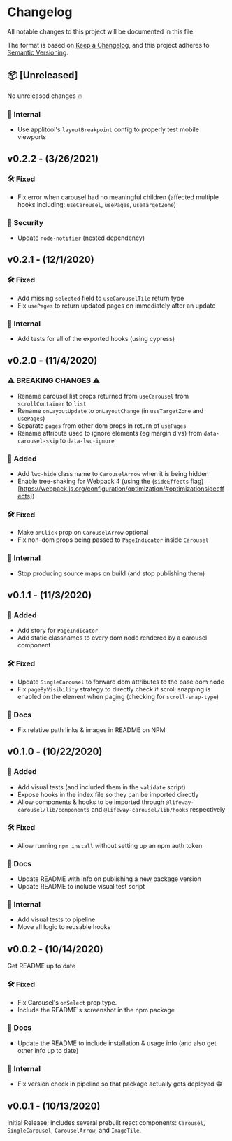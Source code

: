 # Changelog
All notable changes to this project will be documented in this file.

The format is based on [Keep a Changelog](https://keepachangelog.com/en/1.0.0/),
and this project adheres to [Semantic Versioning](https://semver.org/spec/v2.0.0.html).

<!-- template for unreleased section -->
<!-- ## :package: [Unreleased]
No unreleased changes :fire: -->

## :package: [Unreleased]
No unreleased changes :fire:

### :ghost: Internal
 - Use applitool's `layoutBreakpoint` config to properly test mobile viewports


## v0.2.2 - (3/26/2021)

### :hammer_and_wrench: Fixed
 - Fix error when carousel had no meaningful children (affected multiple hooks including: `useCarousel`, `usePages`, `useTargetZone`)

### :closed_lock_with_key: Security
 - Update `node-notifier` (nested dependency)


## v0.2.1 - (12/1/2020)

### :hammer_and_wrench: Fixed
 - Add missing `selected` field to `useCarouselTile` return type
 - Fix `usePages` to return updated pages on immediately after an update

### :ghost: Internal
 - Add tests for all of the exported hooks (using cypress)


## v0.2.0 - (11/4/2020)

### :warning: BREAKING CHANGES :warning:
 - Rename carousel list props returned from `useCarousel` from `scrollContainer` to `list`
 - Rename `onLayoutUpdate` to `onLayoutChange` (in `useTargetZone` and `usePages`)
 - Separate `pages` from other dom props in return of `usePages`
 - Rename attribute used to ignore elements (eg margin divs) from `data-carousel-skip` to `data-lwc-ignore`

### :rocket: Added
 - Add `lwc-hide` class name to `CarouselArrow` when it is being hidden
 - Enable tree-shaking for Webpack 4 (using the (`sideEffects` flag)[https://webpack.js.org/configuration/optimization/#optimizationsideeffects])

### :hammer_and_wrench: Fixed
 - Make `onClick` prop on `CarouselArrow` optional
 - Fix non-dom props being passed to `PageIndicator` inside `Carousel`

### :ghost: Internal
 - Stop producing source maps on build (and stop publishing them)


## v0.1.1 - (11/3/2020)

### :rocket: Added
 - Add story for `PageIndicator`
 - Add static classnames to every dom node rendered by a carousel component

### :hammer_and_wrench: Fixed
 - Update `SingleCarousel` to forward dom attributes to the base dom node
 - Fix `pageByVisibility` strategy to directly check if scroll snapping is enabled on the element when paging (checking for `scroll-snap-type`)

### :open_book: Docs
 - Fix relative path links & images in README on NPM


## v0.1.0 - (10/22/2020)

### :rocket: Added
 - Add visual tests (and included them in the `validate` script)
 - Expose hooks in the index file so they can be imported directly
 - Allow components & hooks to be imported through `@lifeway-carousel/lib/components` and `@lifeway-carousel/lib/hooks` respectively

### :hammer_and_wrench: Fixed
 - Allow running `npm install` without setting up an npm auth token

### :open_book: Docs
 - Update README with info on publishing a new package version
 - Update README to include visual test script

### :ghost: Internal
 - Add visual tests to pipeline
 - Move all logic to reusable hooks


## v0.0.2 - (10/14/2020)
Get README up to date

### :hammer_and_wrench: Fixed
 - Fix Carousel's `onSelect` prop type.
 - Include the README's screenshot in the npm package

### :open_book: Docs
 - Update the README to include installation & usage info (and also get other info up to date)

### :ghost: Internal
 - Fix version check in pipeline so that package actually gets deployed :grin:


## v0.0.1 - (10/13/2020)

Initial Release; includes several prebuilt react components: `Carousel`, `SingleCarousel`, `CarouselArrow`, and `ImageTile`.
